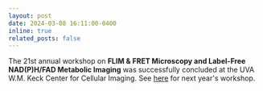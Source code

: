 ```yaml
---
layout: post
date: 2024-03-08 16:11:00-0400
inline: true
related_posts: false
---
```


The 21st annual workshop on **FLIM & FRET Microscopy and Label-Free NAD(P)H/FAD Metabolic Imaging** was successfully concluded at the UVA W.M. Keck Center for Cellular Imaging. See [here](https://kcci.virginia.edu/workshop-2025) for next year's workshop.
